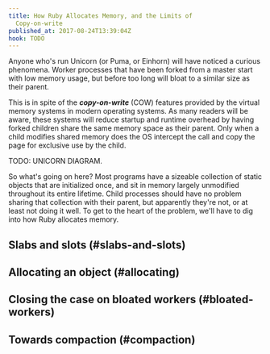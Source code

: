 ```yaml
---
title: How Ruby Allocates Memory, and the Limits of
  Copy-on-write
published_at: 2017-08-24T13:39:04Z
hook: TODO
---
```


Anyone who's run Unicorn (or Puma, or Einhorn) will have
noticed a curious phenomena. Worker processes that have
been forked from a master start with low memory usage, but
before too long will bloat to a similar size as their
parent.

This is in spite of the ***copy-on-write*** (COW) features
provided by the virtual memory systems in modern operating
systems. As many readers will be aware, these systems will
reduce startup and runtime overhead by having forked
children share the same memory space as their parent. Only
when a child modifies shared memory does the OS intercept
the call and copy the page for exclusive use by the child.

TODO: UNICORN DIAGRAM.

So what's going on here? Most programs have a sizeable
collection of static objects that are initialized once, and
sit in memory largely unmodified throughout its entire
lifetime. Child processes should have no problem sharing
that collection with their parent, but apparently they're
not, or at least not doing it well. To get to the heart of
the problem, we'll have to dig into how Ruby allocates
memory.

## Slabs and slots (#slabs-and-slots)

## Allocating an object (#allocating)

## Closing the case on bloated workers (#bloated-workers)

## Towards compaction (#compaction)
